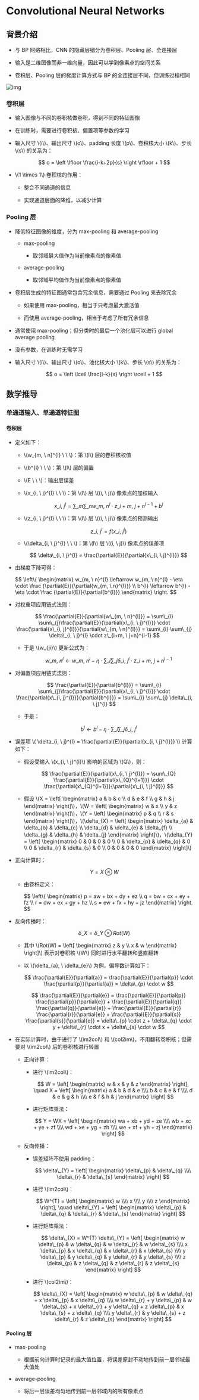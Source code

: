 <script type="text/javascript" src="http://cdn.mathjax.org/mathjax/latest/MathJax.js?config=default"></script>

# Convolutional Neural Networks

## 背景介绍

- 与 BP 网络相比，CNN 的隐藏层细分为卷积层、Pooling 层、全连接层

- 输入是二维图像而非一维向量，因此可以学到像素点的空间关系

- 卷积层、Pooling 层的梯度计算方式与 BP 的全连接层不同，但训练过程相同

![img](images/lenet.png)

### 卷积层

- 输入图像与不同的卷积核做卷积，得到不同的特征图像

- 在训练时，需要进行卷积核、偏置项等参数的学习

- 输入尺寸 \\(i\\)、输出尺寸 \\(o\\)、padding 长度 \\(p\\)、卷积核大小 \\(k\\)、步长 \\(s\\) 的关系为：

	$$ o = \left \lfloor \frac{i-k+2p}{s} \right \rfloor + 1 $$

- \\(1 \times 1\\) 卷积核的作用：

	- 整合不同通道的信息

	- 实现通道层面的降维，以减少计算

### Pooling 层

- 降低特征图像的维度，分为 max-pooling 和 average-pooling

	- max-pooling

		- 取邻域最大值作为当前像素点的像素值
	
	- average-pooling

		- 取邻域平均值作为当前像素点的像素值

- 卷积层生成的特征图通常包含冗余信息，需要通过 Pooling 来去除冗余

	- 如果使用 max-pooling，相当于只考虑最大激活值

	- 而使用 average-pooling，相当于考虑了所有冗余信息

- 通常使用 max-pooling；但分类时的最后一个池化层可以进行 global average pooling

- 没有参数，在训练时无需学习

- 输入尺寸 \\(i\\)、输出尺寸 \\(o\\)、池化核大小 \\(k\\)、步长 \\(s\\) 的关系为：

	$$ o = \left \lceil \frac{i-k}{s} \right \rceil + 1 $$

## 数学推导

### 单通道输入、单通道特征图

#### 卷积层

- 定义如下：

	- \\(w\_{m, \ n}^{l} \ \ \\)：第 \\(l\\) 层的卷积核权值

	- \\(b^{l} \ \ \\)：第 \\(l\\) 层的偏置

	- \\(E \ \ \\)：输出层误差

	- \\(x\_{i, \ j}^{l} \ \ \\)：第 \\(l\\) 层 \\((i, \ j)\\) 像素点的加权输入
	
		$$ x\_{i, \ j}^{l} = \sum\_{m}\sum\_{n} w\_{m, \ n}^{l} \cdot z\_{i+m, \ j+n}^{l-1} + b^{l} $$

	- \\(z\_{i, \ j}^{l} \ \ \\)：第 \\(l\\) 层 \\((i, \ j)\\) 像素点的预测输出
	
		$$ z\_{i,\ j}^{l} = f(x\_{i, \ j}^{l}) $$
	
	- \\(\delta\_{i, \ j}^{l} \ \ \\)：第 \\(l\\) 层 \\((i, \ j)\\) 像素点的误差项
	
		$$ \delta\_{i, \ j}^{l} = \frac{\partial{E}}{\partial{x\_{i, \ j}^{l}}} $$

- 由梯度下降可得：

	$$
	\\left\\{ \begin{matrix}
	w\_{m, \ n}^{l} \leftarrow w\_{m, \ n}^{l} - \eta \cdot \frac {\partial{E}}{\partial{w\_{m, \ n}^{l}}} \\\\
	b^{l} \leftarrow b^{l} - \eta \cdot \frac {\partial{E}}{\partial{b^{l}}}
	\end{matrix} \\right\.
	$$

- 对权重项应用链式法则：

	$$ \frac{\partial{E}}{\partial{w\_{m, \ n}^{l}}} = \sum\_{i} \sum\_{j}\frac{\partial{E}}{\partial{x\_{i, \ j}^{l}}} \cdot \frac{\partial{x\_{i, j}^{l}}}{\partial{w\_{m, \ n}^{l}}} = \sum\_{i} \sum\_{j} \delta\_{i, \ j}^{l} \cdot z\_{i+m, \ j+n}^{l-1} $$

	- 于是 \\(w\_{ji}\\) 更新公式为：

		$$ w\_{m, \ n}^{l} \leftarrow w\_{m, \ n}^{l} - \eta \cdot \sum\_{i} \sum\_{j} \delta\_{i, \ j}^{l} \cdot z\_{i+m, \ j+n}^{l-1} $$

- 对偏置项应用链式法则：

	$$ \frac{\partial{E}}{\partial{b^{l}}} = \sum\_{i} \sum\_{j}\frac{\partial{E}}{\partial{x\_{i, \ j}^{l}}} \cdot \frac{\partial{x\_{i, j}^{l}}}{\partial{b^{l}}} = \sum\_{i} \sum\_{j} \delta\_{i, \ j}^{l} $$
	
	- 于是：

		$$ b^{l} \leftarrow b^{l} - \eta \cdot \sum\_{i} \sum\_{j} \delta\_{i, \ j}^{l} $$

- 误差项 \\( \delta\_{i, \ j}^{l} = \frac{\partial{E}}{\partial{x\_{i, \ j}^{l}}} \\) 计算如下：

	- 假设受输入 \\(x\_{i, \ j}^{l}\\) 影响的区域为 \\(Q\\)，则：

		$$ \frac{\partial{E}}{\partial{x\_{i, \ j}^{l}}} = \sum\_{Q} \frac{\partial{E}}{\partial{x\_{Q}^{l+1}}} \cdot \frac{\partial{x\_{Q}^{l+1}}}{\partial{x\_{i, \ j}^{l}}} $$

	- 假设 \\(X = \left[ \begin{matrix} a & b & c \\\\ d & e & f \\\\ g & h & j \end{matrix} \right]\\)，\\(W = \left[ \begin{matrix} w & x \\\\ y & z \end{matrix} \right]\\)，\\(Y = \left[ \begin{matrix} p & q \\\\ r & s \end{matrix} \right]\\)，\\(\delta\_{X} = \left[ \begin{matrix} \delta\_{a} & \delta\_{b} & \delta\_{c} \\\\ \delta\_{d} & \delta\_{e} & \delta\_{f} \\\\ \delta\_{g} & \delta\_{h} & \delta\_{j} \end{matrix} \right]\\)，\\(\delta\_{Y} = \left[ \begin{matrix} 0 & 0 & 0 & 0 \\\\ 0 & \delta\_{p} & \delta\_{q} & 0 \\\\ 0 & \delta\_{r} & \delta\_{s} & 0 \\\\ 0 & 0 & 0 & 0 \end{matrix} \right]\\)

- 正向计算时：

	$$ Y = X \otimes W $$

	- 由卷积定义：

		$$ \left\\{ \begin{matrix} p = aw + bx + dy + ez \\\\ q = bw + cx + ey + fz \\\\ r = dw + ex + gy + hz \\\\ s = ew + fx + hy + jz \end{matrix} \right. $$

- 反向传播时：

	$$ \delta\_{X} = \delta\_{Y} \otimes Rot(W) $$

	- 其中 \\(Rot(W) = \left[ \begin{matrix} z & y \\\\ x & w \end{matrix} \right]\\) 表示对卷积核 \\(W\\) 同时进行水平翻转和竖直翻转

	- 以 \\(\delta\_{a}, \ \delta\_{e}\\) 为例，偏导数计算如下：

		$$ \frac{\partial{E}}{\partial{a}} = \frac{\partial{E}}{\partial{p}} \cdot \frac{\partial{p}}{\partial{a}} = \delta\_{p} \cdot w $$ 
				
		$$ \frac{\partial{E}}{\partial{e}} = \frac{\partial{E}}{\partial{p}} \frac{\partial{p}}{\partial{e}} + \frac{\partial{E}}{\partial{q}} \frac{\partial{q}}{\partial{e}} + \frac{\partial{E}}{\partial{r}} \frac{\partial{r}}{\partial{e}} + \frac{\partial{E}}{\partial{s}} \frac{\partial{s}}{\partial{e}} = \delta\_{p} \cdot z + \delta\_{q} \cdot y + \delta\_{r} \cdot x + \delta\_{s} \cdot w $$

- 在实际计算时，由于进行了 \\(im2col\\) 和 \\(col2im\\)，不用翻转卷积核；但需要对 \\(im2col\\) 后的卷积核进行转置

	- 正向计算：

		- 进行 \\(im2col\\)：

			$$ W = \left[ \begin{matrix} w & x & y & z \end{matrix} \right], \quad X = \left[ \begin{matrix} a & b & d & e \\\\ b & c & e & f \\\\ d & e & g & h \\\\ e & f & h & j \end{matrix} \right] $$

		- 进行矩阵乘法：

			$$ Y = WX = \left[ \begin{matrix} wa + xb + yd + ze \\\\ wb + xc + ye + zf \\\\ wd + xe + yg + zh \\\\ we + xf + yh + zj \end{matrix} \right] $$

	- 反向传播：

		- 误差矩阵不使用 padding：

			$$ \delta\_{Y} = \left[ \begin{matrix} \delta\_{p} & \delta\_{q} \\\\ \delta\_{r} & \delta\_{s} \end{matrix} \right] $$

		- 进行 \\(im2col\\)：

			$$ W^{T} = \left[ \begin{matrix} w \\\\ x \\\\ y \\\\ z \end{matrix} \right], \quad \delta\_{Y} = \left[ \begin{matrix} \delta\_{p} & \delta\_{q} & \delta\_{r} & \delta\_{s} \end{matrix} \right] $$

		- 进行矩阵乘法：

			$$ \delta\_{X} = W^{T} \delta\_{Y} = \left[ \begin{matrix} w \delta\_{p} & w \delta\_{q} & w \delta\_{r} & w \delta\_{s} \\\\ x \delta\_{p} & x \delta\_{q} & x \delta\_{r} & x \delta\_{s} \\\\ y \delta\_{p} & y \delta\_{q} & y \delta\_{r} & y \delta\_{s} \\\\ z \delta\_{p} & z \delta\_{q} & z \delta\_{r} & z \delta\_{s} \end{matrix} \right] $$

		- 进行 \\(col2im\\)：

			$$ \delta\_{X} = \left[ \begin{matrix} w \delta\_{p} & w \delta\_{q} + x \delta\_{p} & x \delta\_{q} \\\\ w \delta\_{r} + y \delta\_{p} & w \delta\_{s} + x \delta\_{r} + y \delta\_{q} + z \delta\_{p} & x \delta\_{s} + z \delta\_{q} \\\\ y \delta\_{r} & y \delta\_{s} + z \delta\_{r} & z \delta\_{s} \end{matrix} \right] $$

#### Pooling 层

- max-pooling

	- 根据前向计算时记录的最大值位置，将误差原封不动地传到前一层邻域最大值处

- average-pooling

	- 将后一层误差均匀地传到前一层邻域内的所有像素点